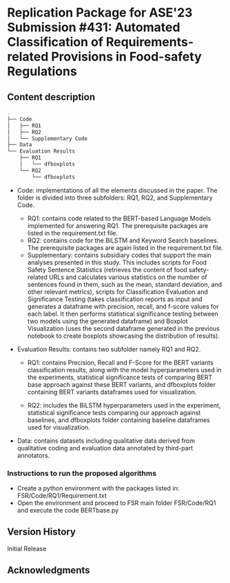 # Replication Package for ASE'23 Submission #431: Automated Classification of Requirements-related Provisions in Food-safety Regulations


## Content description

```bash
.
├── Code
│   ├── RQ1
│   ├── RQ2
│   └── Supplementary Code
├── Data
└── Evaluation Results
    ├── RQ1
    │   └── dfboxplots
    └── RQ2
        └── dfboxplots
```
        
* Code: implementations of all the elements discussed in the paper. The folder is divided into three subfolders: RQ1, RQ2, and Supplementary Code.

    * RQ1: contains code related to the BERT-based Language Models implemented for answering RQ1. The prerequisite packages are listed in the requirement.txt file.
    * RQ2: contains code for the BiLSTM and Keyword Search baselines. The prerequisite packages are again listed in the requirement.txt file.
    * Supplementary: contains subsidiary codes that support the main analyses presented in this study. This includes scripts for Food Safety Sentence Statistics (retrieves the content of food safety-related URLs and calculates various statistics on the number of sentences found in them, such as the mean, standard deviation, and other relevant metrics), scripts for Classification Evaluation and Significance Testing (takes classification reports as input and generates a dataframe with precision, recall, and f-score values for each label. It then performs statistical significance testing between two models using the generated dataframe) and Boxplot Visualization (uses the second dataframe generated in the previous notebook to create boxplots showcasing the distribution of results).

* Evaluation Results: contains two subfolder namely RQ1 and RQ2. 
    * RQ1: contains Precision, Recall and F-Score for the BERT variants classification results, along with the model hyperparameters used in the experiments, statistical significance tests of comparing BERT base approach against these BERT variants, and dfboxplots folder containing BERT variants dataframes used for visualization.
    
    * RQ2: includes the BiLSTM hyperparameters used in the experiment, statistical significance tests comparing our approach against baselines, and dfboxplots folder containing baseline dataframes used for visualization.
    
* Data: contains datasets including qualitative data derived from qualitative coding and evaluation data annotated by third-part annotators.

### Instructions to run the proposed algorithms

* Create a python environment with the packages listed in: FSR/Code/RQ1/Requirement.txt
* Open the environment and proceed to FSR main folder FSR/Code/RQ1 and execute the code BERTbase.py

## Version History

Initial Release

## Acknowledgments
